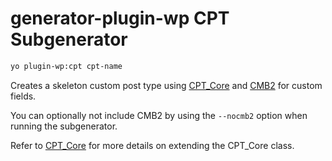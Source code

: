 # generator-plugin-wp CPT Subgenerator

```bash
yo plugin-wp:cpt cpt-name
```

Creates a skeleton custom post type using [CPT_Core](https://github.com/WebDevStudios/CPT_Core) and [CMB2](https://github.com/WebDevStudios/CMB2) for custom fields.

You can optionally not include CMB2 by using the `--nocmb2` option when running the subgenerator.

Refer to [CPT_Core](https://github.com/WebDevStudios/CPT_Core) for more details on extending the CPT_Core class.
